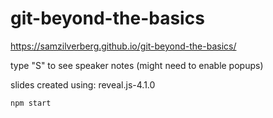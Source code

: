 # git-beyond-the-basics

https://samzilverberg.github.io/git-beyond-the-basics/

type "S" to see speaker notes (might need to enable popups)

slides created using: reveal.js-4.1.0

`npm start`
